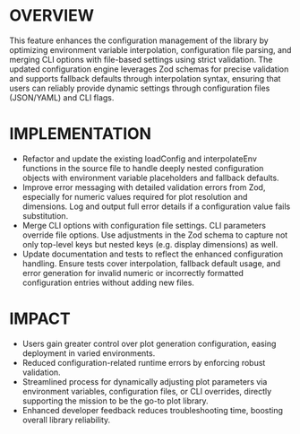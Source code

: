 # OVERVIEW
This feature enhances the configuration management of the library by optimizing environment variable interpolation, configuration file parsing, and merging CLI options with file-based settings using strict validation. The updated configuration engine leverages Zod schemas for precise validation and supports fallback defaults through interpolation syntax, ensuring that users can reliably provide dynamic settings through configuration files (JSON/YAML) and CLI flags.

# IMPLEMENTATION
- Refactor and update the existing loadConfig and interpolateEnv functions in the source file to handle deeply nested configuration objects with environment variable placeholders and fallback defaults.
- Improve error messaging with detailed validation errors from Zod, especially for numeric values required for plot resolution and dimensions. Log and output full error details if a configuration value fails substitution.
- Merge CLI options with configuration file settings. CLI parameters override file options. Use adjustments in the Zod schema to capture not only top-level keys but nested keys (e.g. display dimensions) as well.
- Update documentation and tests to reflect the enhanced configuration handling. Ensure tests cover interpolation, fallback default usage, and error generation for invalid numeric or incorrectly formatted configuration entries without adding new files.

# IMPACT
- Users gain greater control over plot generation configuration, easing deployment in varied environments. 
- Reduced configuration-related runtime errors by enforcing robust validation.
- Streamlined process for dynamically adjusting plot parameters via environment variables, configuration files, or CLI overrides, directly supporting the mission to be the go-to plot library.
- Enhanced developer feedback reduces troubleshooting time, boosting overall library reliability.
